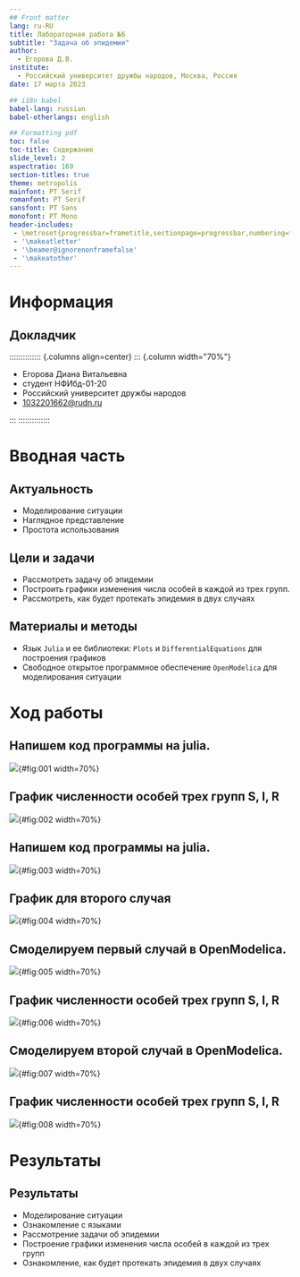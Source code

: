 ```yaml
---
## Front matter
lang: ru-RU
title: Лабораторная работа №6
subtitle: "Задача об эпидемии"
author:
  - Егорова Д.В.
institute:
  - Российский университет дружбы народов, Москва, Россия
date: 17 марта 2023

## i18n babel
babel-lang: russian
babel-otherlangs: english

## Formatting pdf
toc: false
toc-title: Содержание
slide_level: 2
aspectratio: 169
section-titles: true
theme: metropolis
mainfont: PT Serif 
romanfont: PT Serif 
sansfont: PT Sans
monofont: PT Mono
header-includes:
 - \metroset{progressbar=frametitle,sectionpage=progressbar,numbering=fraction}
 - '\makeatletter'
 - '\beamer@ignorenonframefalse'
 - '\makeatother'
---
```


# Информация

## Докладчик

:::::::::::::: {.columns align=center}
::: {.column width="70%"}

  * Егорова Диана Витальевна
  * студент НФИбд-01-20
  * Российский университет дружбы народов
  * [1032201662@rudn.ru](mailto:1032201662@rudn.ru)

:::
::::::::::::::

# Вводная часть

## Актуальность

- Моделирование ситуации
- Наглядное представление
- Простота использования

## Цели и задачи


- Рассмотреть задачу об эпидемии
- Построить графики изменения числа особей в каждой из трех групп.
- Рассмотреть, как будет протекать эпидемия в двух случаях

## Материалы и методы

- Язык `Julia` и ее библиотеки: `Plots` и `DifferentialEquations` для построения графиков
- Свободное открытое программное обеспечение `OpenModelica` для моделирования ситуации 
 
# Ход работы

## Напишем код программы на julia. 

![](image/1.png){#fig:001 width=70%}

## График численности особей трех групп S, I, R 

![](image/2.png){#fig:002 width=70%}

## Напишем код программы на julia.

![](image/3.png){#fig:003 width=70%}

## График для второго случая

![](image/4.png){#fig:004 width=70%}

## Смоделируем первый случай в OpenModelica.

![](image/5.png){#fig:005 width=70%}

## График численности особей трех групп S, I, R 

![](image/6.png){#fig:006 width=70%}

## Смоделируем второй случай в OpenModelica.

![](image/7.png){#fig:007 width=70%}

## График численности особей трех групп S, I, R 

![](image/8.png){#fig:008 width=70%}


# Результаты
## Результаты
- Моделирование ситуации
- Ознакомление с языками
- Рассмотрение задачи об эпидемии
- Построение графики изменения числа особей в каждой из трех групп
- Ознакомление, как будет протекать эпидемия в двух случаях


